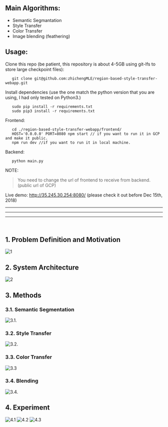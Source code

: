 
## Main Algorithms:

- Semantic Segmantation
- Style Transfer
- Color Transfer
- Image blending (feathering)

## Usage:

Clone this repo (be patient, this repository is about 4-5GB using git-lfs to store large checkpoint files):

```
   git clone git@github.com:zhichengMLE/region-based-style-transfer-webapp.git
```

Install dependencies (use the one match the python version that you are using, I had only tested on Python3.)

```
   sudo pip install -r requirements.txt
   sudo pip3 install -r requirements.txt
```

Frontend: 
```
   cd ./region-based-style-transfer-webapp/frontend/
   HOST='0.0.0.0' PORT=8080 npm start // if you want to run it in GCP and make it public.
   npm run dev //if you want to run it in local machine.
```

Backend:

```
   python main.py
```

NOTE:

> You need to change the url of frontend to receive from backend. (public url of GCP)


Live demo: http://35.245.30.254:8080/ (please check it out before Dec 15th, 2018)

<hr>
<hr>
<hr>

</br>

## 1. Problem Definition and Motivation
![1](https://raw.githubusercontent.com/zhichengMLE/region-based-style-transfer-webapp/master/report/images/1.png)

## 2. System Architecture
![2](https://raw.githubusercontent.com/zhichengMLE/region-based-style-transfer-webapp/master/report/images/2.png)


## 3. Methods
### 3.1. Semantic Segmentation
![3.1.](https://raw.githubusercontent.com/zhichengMLE/region-based-style-transfer-webapp/master/report/images/3.1.png)

### 3.2. Style Transfer
![3.2.](https://raw.githubusercontent.com/zhichengMLE/region-based-style-transfer-webapp/master/report/images/3.2.png) 

### 3.3. Color Transfer
![3.3](https://raw.githubusercontent.com/zhichengMLE/region-based-style-transfer-webapp/master/report/images/3.3.png)

### 3.4. Blending
![3.4.](https://raw.githubusercontent.com/zhichengMLE/region-based-style-transfer-webapp/master/report/images/3.4.png)

## 4. Experiment
![4.1](https://raw.githubusercontent.com/zhichengMLE/region-based-style-transfer-webapp/master/report/images/4.1.png)
![4.2](https://raw.githubusercontent.com/zhichengMLE/region-based-style-transfer-webapp/master/report/images/4.2.png)
![4.3](https://raw.githubusercontent.com/zhichengMLE/region-based-style-transfer-webapp/master/report/images/4.3.png)


